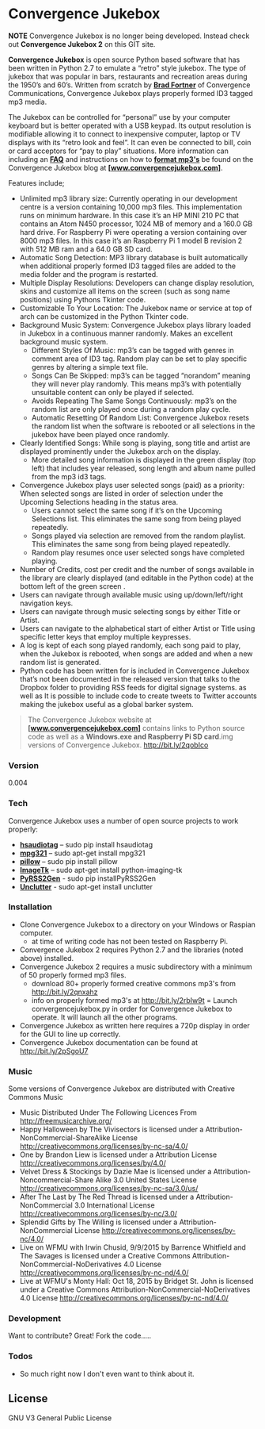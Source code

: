 # Convergence Jukebox

**NOTE** Convergence Jukebox is no longer being developed. Instead check out **Convergence Jukebox 2** on this GIT site.

**Convergence Jukebox** is open source Python based software that has been written in Python 2.7 to emulate a “retro” style jukebox. The type of jukebox that was popular in bars, restaurants and recreation areas during the 1950’s and 60’s. Written from scratch by **[Brad Fortner]** of Convergence Communications, Convergence Jukebox plays properly formed ID3 tagged mp3 media. 

The Jukebox can be controlled for “personal” use by your computer keyboard but is better operated with a USB keypad. Its output resolution is modifiable allowing it to connect to inexpensive computer, laptop or TV displays with its “retro look and feel”. It can even be connected to bill, coin or card acceptors for “pay to play” situations. More information can including an **[FAQ]** and instructions on how to **[format mp3's]** be found on the Convergence Jukebox blog at **[www.convergencejukebox.com]**.

Features include;
- Unlimited mp3 library size: Currently operating in our development centre is a version containing 10,000 mp3 files. This implementation runs on minimum hardware. In this case it’s an HP MINI 210 PC that contains an Atom N450 processor, 1024 MB of memory and a ‎160.0 GB hard drive. For Raspberry Pi were operating a version containing over 8000 mp3 files. In this case it’s an Raspberry Pi 1 model B revision 2 with 512 MB ram and a ‎64.0 GB SD card.
- Automatic Song Detection: MP3 library database is built automatically when additional properly formed ID3 tagged files are added to the media folder and the program is restarted.
- Multiple Display Resolutions: Developers can change display resolution, skins and customize all items on the screen (such as song name positions) using Pythons Tkinter code.
- Customizable To Your Location: The Jukebox name or service at top of arch can be customized in the Python Tkinter code.
- Background Music System: Convergence Jukebox plays library loaded in Jukebox in a continuous manner randomly. Makes an excellent background music system.
    -  Different Styles Of Music: mp3’s can be tagged with genres in comment area of ID3 tag. Random play can be set to play specific genres by altering a simple text file.
    - Songs Can Be Skipped: mp3’s can be tagged “norandom” meaning they will never play randomly. This means mp3’s with potentially unsuitable content can only be played if selected.
    - Avoids Repeating The Same Songs Continuously: mp3’s on the random list are only played once during a random play cycle.
    - Automatic Resetting Of Random List: Convergence Jukebox resets the random list when the software is rebooted or all selections in the jukebox have been played once randomly.
- Clearly Identified Songs: While song is playing, song title and artist are displayed prominently under the Jukebox arch on the display.
    - More detailed song information is displayed in the green display (top left) that includes year released, song length and album name pulled from the mp3 id3 tags.
- Convergence Jukebox plays user selected songs (paid) as a priority: When selected songs are listed in order of selection under the Upcoming Selections heading in the status area.
    - Users cannot select the same song if it’s on the Upcoming Selections list. This eliminates the same song from being played repeatedly.
    - Songs played via selection are removed from the random playlist. This eliminates the same song from being played repeatedly.
    - Random play resumes once user selected songs have completed playing.
- Number of Credits, cost per credit and the number of songs available in the library are clearly displayed (and editable in the Python code) at the bottom left of the green screen .
- Users can navigate through available music using up/down/left/right navigation keys.
- Users can navigate through music selecting songs by either Title or Artist.
- Users can navigate to the alphabetical start of either Artist or Title using specific letter keys that employ multiple keypresses.
- A log is kept of each song played randomly, each song paid to play, when the Jukebox is rebooted, when songs are added and when a new random list is generated.
- Python code has been written for is included in Convergence Jukebox that’s not been documented in the released version that talks to the Dropbox folder to providing RSS feeds for digital signage systems. as well as It is possible to include code to create tweets to Twitter accounts making the jukebox useful as a global barker system.



> The Convergence Jukebox website at **[www.convergencejukebox.com]** contains links
> to Python source code as well as a **Windows.exe and Raspberry Pi SD card**.img versions of 
>Convergence Jukebox. http://bit.ly/2qobIco


### Version
0.004

### Tech

Convergence Jukebox uses a number of open source projects to work properly:

* **[hsaudiotag]** – sudo pip install hsaudiotag
* **[mpg321]** – sudo apt-get install mpg321
* **[pillow]** – sudo pip install pillow
* **[ImageTk]** – sudo apt-get install python-imaging-tk
* **[PyRSS2Gen]** - sudo pip installPyRSS2Gen
* **[Unclutter]** - sudo apt-get install unclutter

### Installation

- Clone Convergence Jukebox to a directory on your Windows or Raspian computer.
    - at time of writing code has not been tested on Raspberry Pi.
- Convergence Jukebox 2 requires Python 2.7 and the libraries (noted above) installed.
- Convergence Jukebox 2 requires a music subdirectory with a minimum of 50 properly formed mp3 files.
    - download 80+ properly formed creative commons mp3's from http://bit.ly/2qnxahz
    - info on properly formed mp3's at http://bit.ly/2rbIw9t
= Launch convergencejukebox.py in order for Convergence Jukebox to operate. It will launch all the other programs.
- Convergence Jukebox as written here requires a 720p display in order for the GUI to line up correctly.
- Convergence Jukebox documentation can be found at http://bit.ly/2pSgoU7

### Music

Some versions of Convergence Jukebox are distributed with Creative Commons Music

* Music Distributed Under The Following Licences From http://freemusicarchive.org/
* Happy Halloween by The Vivisectors is licensed under a Attribution-NonCommercial-ShareAlike License http://creativecommons.org/licenses/by-nc-sa/4.0/
* One by Brandon Liew is licensed under a Attribution License http://creativecommons.org/licenses/by/4.0/
* Velvet Dress & Stockings by Dazie Mae is licensed under a Attribution-Noncommercial-Share Alike 3.0 United States License http://creativecommons.org/licenses/by-nc-sa/3.0/us/
* After The Last by The Red Thread is licensed under a Attribution-NonCommercial 3.0 International License http://creativecommons.org/licenses/by-nc/3.0/
* Splendid Gifts by The Willing is licensed under a Attribution-NonCommercial License http://creativecommons.org/licenses/by-nc/4.0/
* Live on WFMU with Irwin Chusid, 9/9/2015 by Barrence Whitfield and The Savages is licensed under a Creative Commons Attribution-NonCommercial-NoDerivatives 4.0 License http://creativecommons.org/licenses/by-nc-nd/4.0/
* Live at WFMU's Monty Hall: Oct 18, 2015 by Bridget St. John is licensed under a Creative Commons Attribution-NonCommercial-NoDerivatives 4.0 License http://creativecommons.org/licenses/by-nc-nd/4.0/


### Development

Want to contribute? Great! Fork the code.....

### Todos

 - So much right now I don't even want to think about it.

License
----

GNU V3 General Public License


[//]: # (These are reference links used in the body of this note and get stripped out when the markdown processor does its job. There is no need to format nicely because it shouldn't be seen. Thanks SO - http://stackoverflow.com/questions/4823468/store-comments-in-markdown-syntax)

   [Brad Fortner]: <https://www.linkedin.com/in/bfortner>
   [www.convergencejukebox.com]: <http://www.convergencejukebox.com>
   [hsaudiotag]: <https://pypi.python.org/pypi/hsaudiotag>
   [mpg321]: <http://mpg321.sourceforge.net/>
   [pillow]: <https://pillow.readthedocs.org/en/3.1.x/>
   [ImageTk]: <http://pillow.readthedocs.org/en/3.0.x/reference/ImageTk.html>
   [PyRSS2Gen]: <http://www.dalkescientific.com/Python/PyRSS2Gen.html>
   [Unclutter]: <http://sourceforge.net/projects/unclutter/>
   [format mp3's]: <https://docs.google.com/document/d/1wc3l6keReNS850kQRRfQwHofUCvj3HhDXVgUWesRLf0/pub>
   [FAQ]: <https://docs.google.com/document/d/1WTYAmVawP2s8ruYispc3wRWVOO9bEDNvA2KJomWFTuw/pub>
